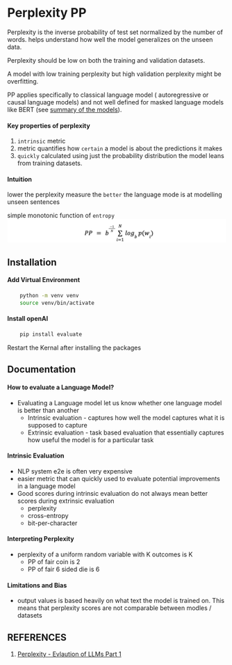 
# Perplexity PP
Perplexity is the inverse probability of test set normalized by the number of words. helps understand how well the model generalizes on the unseen data.

Perplexity should be low on both the training and validation datasets. 

A model with low training perplexity but high validation perplexity might be overfitting.

PP applies specifically to classical language model ( autoregressive or causal language models) and not well defined for masked language models like BERT (see [summary of the models](https://huggingface.co/docs/transformers/main/en/model_summary)).

#### Key properties of perplexity
1. `intrinsic` metric
2. metric quantifies how `certain` a model is about the predictions it makes
3. `quickly` calculated using just the probability distribution the model leans from training datasets.

#### Intuition
lower the perplexity measure the `better` the language mode is at modelling unseen sentences

simple monotonic function of `entropy`
 ![img.png](img.png)

## Installation

#### Add Virtual Environment
```bash
    python -m venv venv
    source venv/bin/activate
```

#### Install openAI

```bash
    pip install evaluate
```
Restart the Kernal after installing the packages    
## Documentation
####  How to evaluate a Language Model?
- Evaluating a Language model let us know whether one language model is better than another
    - Intrinsic evaluation - captures how well the model captures what it is supposed to capture
    - Extrinsic evaluation - task based evaluation that essentially captures how useful the model is for a particular task

#### Intrinsic Evaluation
- NLP system e2e is often very expensive 
- easier metric that can quickly used to evaluate potential improvements in a language model
- Good scores during intrinsic evaluation do not always mean better scores during extrinsic evaluation
    - perplexity
    - cross-entropy
    - bit-per-character

#### Interpreting Perplexity
- perplexity of a uniform random variable with K outcomes is K
    - PP of fair coin is 2
    - PP of fair 6 sided die is 6

#### Limitations and Bias
-    output values is based heavily on what text the model is trained on. This means that perplexity scores are not comparable between modles / datasets


## REFERENCES
1. [Perplexity - Evlaution of LLMs Part 1](https://www.linkedin.com/pulse/perplexity-evaluation-llms-part-1-akash-gautam-jnkpc/)